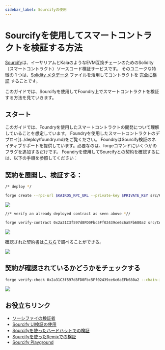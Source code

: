 ```yaml
---
sidebar_label: Sourcifyの使用
---
```


# Sourcifyを使用してスマートコントラクトを検証する方法

[Sourcify](sourcify.dev)は、イーサリアムとKaiaのようなEVM互換チェーンのためのSolidity（スマートコントラクト）ソースコード検証サービスです。 そのユニークな特徴の 1 つは、[Solidity メタデータ](https://docs.sourcify.dev/docs/metadata/) ファイルを活用してコントラクトを [完全に検証](https://docs.sourcify.dev/docs/full-vs-partial-match/) することです。

このガイドでは、Sourcifyを使用してFoundry上でスマートコントラクトを検証する方法を見ていきます。

## スタート

このガイドでは、Foundryを使用したスマートコントラクトの開発について理解していることを想定しています。 Foundryを使用したスマートコントラクトのデプロイ](../deploy/foundry.md)をご覧ください。 FoundryはSourcify検証のネイティブサポートを提供しています。必要なのは、forgeコマンドにいくつかのフラグを追加するだけです。 Foundryを使用してSourcifyとの契約を確認するには、以下の手順を参照してください：

## 契約を展開し、検証する：

```bash
/* deploy */

forge create --rpc-url $KAIROS_RPC_URL --private-key $PRIVATE_KEY src/Counter.sol:Counter --broadcast 
```

![](/img/build/smart-contracts/verify/sourcify-deploy.png)

```bash
//* verify an already deployed contract as seen above *//

forge verify-contract 0x2a31C3f597d8FD0Fbc5Ff02439ce6c6aEFb680a2 src/Counter.sol:Counter --chain-id 1001 --verifier sourcify  --verifier-url https://sourcify.dev/server/ 
```

![](/img/build/smart-contracts/verify/sourcify-verify.png)

確認された契約書は[こちら](https://sourcify.dev/#/lookup/0x2a31C3f597d8FD0Fbc5Ff02439ce6c6aEFb680a2)で調べることができる。

![](/img/build/smart-contracts/verify/sourcify-lookup-verify.png)

## 契約が確認されているかどうかをチェックする

```bash
forge verify-check 0x2a31C3f597d8FD0Fbc5Ff02439ce6c6aEFb680a2 --chain-id 1001 --verifier sourcify
```

![](/img/build/smart-contracts/verify/sourcify-verify.png)

## お役立ちリンク

- [ソーシファイの検証者](https://sourcify.dev/#/verifier)
- [Sourcify UI検証の使用](https://docs.sourcify.dev/docs/how-to-verify/#using-the-ui-legacy)
- [Sourcifyを使ったハードハットでの検証](https://docs.sourcify.dev/docs/how-to-verify/#hardhat)
- [Sourcifyを使ったRemixでの検証](https://docs.sourcify.dev/docs/how-to-verify/#remix-plugin)
- [Sourcify Playground](https://playground.sourcify.dev/)
